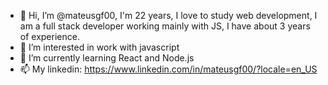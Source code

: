 - 👋 Hi, I’m @mateusgf00, I'm 22 years, I love to study web development, I am a full stack developer working mainly with JS, I have about 3 years of experience.
- 👀 I’m interested in work with javascript
- 🌱 I’m currently learning React and Node.js
- 📫 My linkedin: https://www.linkedin.com/in/mateusgf00/?locale=en_US

